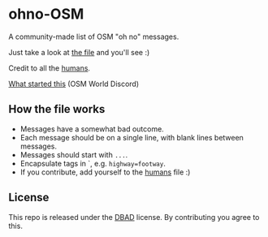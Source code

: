 # ohno-OSM

A community-made list of OSM "oh no" messages.

Just take a look at [the file](./ohno.md) and you'll see :)

Credit to all the [humans](./humans.md).

[What started this](https://discord.com/channels/413070382636072960/428209373953916930/806898462053761066 "We thought it would be funny to make a bot that responded to someone saying \"Google Maps\" with one of these.") (OSM World Discord)

## How the file works

* Messages have a somewhat bad outcome.
* Each message should be on a single line, with blank lines between messages.
* Messages should start with `...`.
* Encapsulate tags in \`, e.g. `highway=footway`.
* If you contribute, add yourself to the [humans](./humans.md) file :)

## License

This repo is released under the [DBAD](https://dbad-license.org/ "Don't Be A Dick") license.
By contributing you agree to this.
